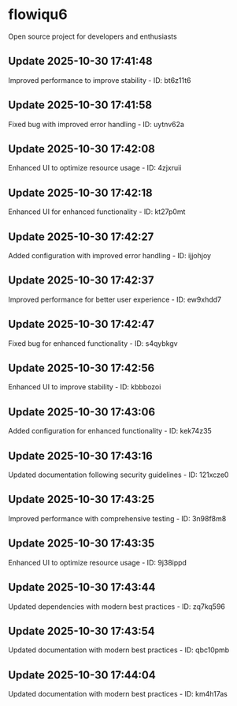 # flowiqu6
Open source project for developers and enthusiasts

## Update 2025-10-30 17:41:48
Improved performance to improve stability - ID: bt6z11t6


## Update 2025-10-30 17:41:58
Fixed bug with improved error handling - ID: uytnv62a


## Update 2025-10-30 17:42:08
Enhanced UI to optimize resource usage - ID: 4zjxruii


## Update 2025-10-30 17:42:18
Enhanced UI for enhanced functionality - ID: kt27p0mt


## Update 2025-10-30 17:42:27
Added configuration with improved error handling - ID: ijjohjoy


## Update 2025-10-30 17:42:37
Improved performance for better user experience - ID: ew9xhdd7


## Update 2025-10-30 17:42:47
Fixed bug for enhanced functionality - ID: s4qybkgv


## Update 2025-10-30 17:42:56
Enhanced UI to improve stability - ID: kbbbozoi


## Update 2025-10-30 17:43:06
Added configuration for enhanced functionality - ID: kek74z35


## Update 2025-10-30 17:43:16
Updated documentation following security guidelines - ID: 121xcze0


## Update 2025-10-30 17:43:25
Improved performance with comprehensive testing - ID: 3n98f8m8


## Update 2025-10-30 17:43:35
Enhanced UI to optimize resource usage - ID: 9j38ippd


## Update 2025-10-30 17:43:44
Updated dependencies with modern best practices - ID: zq7kq596


## Update 2025-10-30 17:43:54
Updated documentation with modern best practices - ID: qbc10pmb


## Update 2025-10-30 17:44:04
Updated documentation with modern best practices - ID: km4h17as

